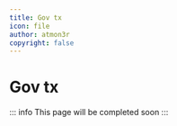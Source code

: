 ```yaml
---
title: Gov tx
icon: file
author: atmon3r
copyright: false 
---
```

# Gov tx 
 
::: info
This page will be completed soon
:::